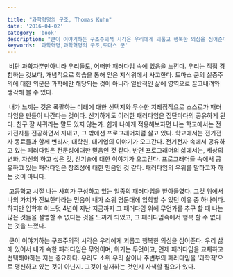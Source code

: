```yaml
---

title: "과학혁명의 구조, Thomas Kuhn"
date: '2016-04-02'
category: 'book'
description: "쿤이 이야기하는 구조주의적 시각은 우리에게 괴롭고 행복한 의심을 심어준다. 우리 삶에 있어서 내가 속한 패러다임은 무엇이며, 위기는 무엇이고, 언제 패러다임을 교체하고 선택해야하는 지는 중요하다. 우리도 소위 우리 삶이나 주변부의 패러다임을 ‘과학적'으로 맹신하고 있는 것이 아닌지. 그것이 실재하는 것인지 사색할 필요가 있다."
keywords: '과학혁명,과학혁명의 구조,토마스 쿤'
---
```


&nbsp;비단 과학자뿐만아니라 우리들도, 어떠한 패러다임 속에 있음을 느낀다. 우리는 직접 경험하는 것보다, 개념적으로 학습을 통해 얻은 지식위에서 사고한다. 토마스 쿤의 실증주의에 대한 의문은 과학에만 해당되는 것이 아니라 일반적인 삶에 영역으로 끌고내려와 생각해 볼 수 있다.

&nbsp;내가 느끼는 것은 폭팔하는 미래에 대한 선택지와 무수한 지레짐작으로 스스로가 패러다임을 만들어 나간다는 것이다. 신기하게도 이러한 패러다임은 집단마다의 공유하게 된다. 친구 잘 사귀라는 말도 있지 않는가. 쉽게 나에게 적용해보자면 나는 학교에서는 전기전자를 전공하면서 지내고, 그 밖에선 프로그래머처럼 살고 있다. 학교에서는 전기전자 동료들과 함께 변리사, 대학원, 대기업의 이야기가 오고간다. 전기전자 속에서 공유하고 있는 페러다임은 전문성에대한 믿음인 것 같다. 반면 프로그래머의 삶에서는, 세상의 변화, 자신의 하고 싶은 것, 신기술에 대한 이야기가 오고간다. 프로그래머들 속에서 공유하고 있는 패러다임은 창조성에 대한 믿음인 것 같다. 패러다임의 우위를 말하고자 하는 것이 아니다.

&nbsp;고등학교 시절 나는 사회가 구성하고 있는 일종의 패러다임을 받아들였다. 그것 위에서 나의 가치가 진보한다라는 믿음이 내가 소위 명문대에 입학할 수 있던 이유 중 하나이다. 하지만 입학후 어느덧 4년이 지난 지금까지 그 패러다임 위에 무언가를 추구 할 때 나는 많은 것들을 설명할 수 없다는 것을 느끼게 되었고, 그 패러다임속에서 행복 할 수 없다는 것을 느꼈다.

&nbsp;쿤이 이야기하는 구조주의적 시각은 우리에게 괴롭고 행복한 의심을 심어준다. 우리 삶에 있어서 내가 속한 패러다임은 무엇이며, 위기는 무엇이고, 언제 패러다임을 교체하고 선택해야하는 지는 중요하다. 우리도 소위 우리 삶이나 주변부의 패러다임을 ‘과학적'으로 맹신하고 있는 것이 아닌지. 그것이 실재하는 것인지 사색할 필요가 있다.
